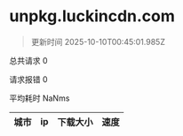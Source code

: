 
  # unpkg.luckincdn.com

  > 更新时间 2025-10-10T00:45:01.985Z
  
  总共请求 0

  请求报错 0

  平均耗时 NaNms

|城市|ip|下载大小|速度|
|-----|----------|---|---|

  
